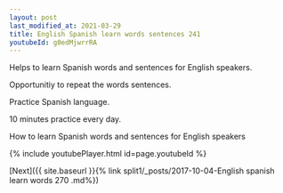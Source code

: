 ```yaml
---
layout: post
last_modified_at: 2021-03-29
title: English Spanish learn words sentences 241 
youtubeId: g0edMjwrrRA
---
```

 
 
Helps to learn Spanish words and sentences for English speakers.

Opportunitiy to repeat the words sentences. 

Practice Spanish language. 
 
10 minutes practice every day. 
 
How to learn Spanish words and sentences for English speakers 
 
{% include youtubePlayer.html id=page.youtubeId %}
 
 
[Next]({{ site.baseurl }}{% link  split1/_posts/2017-10-04-English spanish learn words 270 .md%})
 
